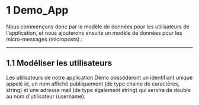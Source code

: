 # 1 Demo_App
Nous commençons donc par le modèle de données pour les utilisateurs de l'application, et nous ajouterons ensuite un modèle de données pour les micro-messages (microposts).:<br/>

***

## 1.1 Modéliser les utilisateurs
Les utilisateurs de notre application Démo possèderont un identifiant unique appelé id, un nom affiché publiquement (de type chaine de caractères, string) et une adresse mail (de type également string) qui servira de double au nom d'utilisateur (username). <br/>
<br/>

